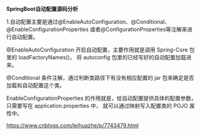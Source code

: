 ****SpringBoot自动配置源码分析****

1.自动配置主要是通过@EnableAutoConfiguration、@Conditional、@EnableConfigurationProperties
或者@ConfigurationProperties等注解来进行自动配置。

@EnableAutoConfiguration 开启自动配置，主要作用就是调用 Spring-Core 包里的 loadFactoryNames()，
将 autoconfig 包里的已经写好的自动配置加载进来。

@Conditional 条件注解，通过判断类路径下有没有相应配置的 jar 包来确定是否加载和自动配置这个类。

EnableConfigurationProperties 的作用就是，给自动配置提供具体的配置参数，只需要写在 application.properties 中，
就可以通过映射写入配置类的 POJO 属性中。


https://www.cnblogs.com/leihuazhe/p/7743479.html